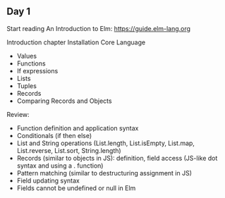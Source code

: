 ## Day 1

Start reading An Introduction to Elm: https://guide.elm-lang.org

Introduction chapter
Installation
Core Language
- Values
- Functions
- If expressions
- Lists
- Tuples
- Records
- Comparing Records and Objects

Review:
- Function definition and application syntax
- Conditionals (if then else) 
- List and String operations (List.length, List.isEmpty, List.map, List.reverse, List.sort, String.length)
- Records (similar to objects in JS): definition, field access (JS-like dot syntax and using a . function)
- Pattern matching (similar to destructuring assignment in JS)
- Field updating syntax
- Fields cannot be undefined or null in Elm